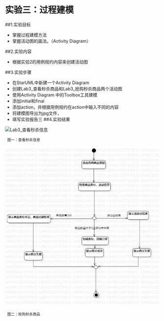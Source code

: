 # 实验三：过程建模

##1.实验目标
 - 掌握过程建模方法
 - 掌握活动图的画法。（Activity Diagram）

##2.实验内容
- 根据实验2的用例规约内容来创建活动图

##3.实验步骤
 - 在StarUML中新建一个Activity Diagram
 - 创建Lab3_查看秒杀商品和Lab3_抢购秒杀商品两个活动图
 - 使用Activity Diagram 中的Toolbox工具建模
 - 添加initial和final
 - 添加action，并根据用例规约在action中输入不同的内容
 - 将建模图导出为jpg文件，
 - 填写实验报告三
##4.实验结果

![Lab3_查看秒杀信息](./Lab3_查看秒杀信息.jpg)

 	 图一：查看秒杀信息

![Lab3_抢购秒杀商品](./Lab3_抢购秒杀商品.jpg)  

 	 图二：抢购秒杀商品
